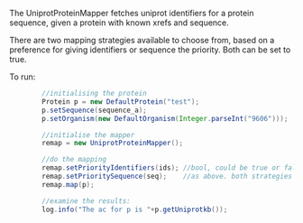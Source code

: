 The UniprotProteinMapper fetches uniprot identifiers for a protein sequence, given a protein with known xrefs and sequence.

There are two mapping strategies available to choose from, based on a preference for giving identifiers or sequence the priority. Both can be set to true.

To run:

```java
        //initialising the protein
        Protein p = new DefaultProtein("test");
        p.setSequence(sequence_a);
        p.setOrganism(new DefaultOrganism(Integer.parseInt("9606")));

        //initialise the mapper
        remap = new UniprotProteinMapper();

        //do the mapping
        remap.setPriorityIdentifiers(ids); //bool, could be true or false
        remap.setPrioritySequence(seq);    //as above. both strategies could apply.
        remap.map(p);

        //examine the results:
        log.info("The ac for p is "+p.getUniprotkb());
```